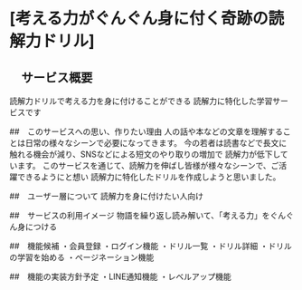 # [考える力がぐんぐん身に付く奇跡の読解力ドリル]

## 　サービス概要
読解力ドリルで考える力を身に付けることができる
読解力に特化した学習サービスです

##　このサービスへの思い、作りたい理由
人の話や本などの文章を理解することは日常の様々なシーンで必要になってきます。
今の若者は読書などで長文に触れる機会が減り、SNSなどによる短文のやり取りの増加で
読解力が低下しています。
このサービスを通じて、読解力を伸ばし皆様が様々なシーンで、ご活躍できるようにと想い
読解力に特化したドリルを作成しようと思いました。

##　ユーザー層について
読解力を身に付けたい人向け

##　サービスの利用イメージ
物語を繰り返し読み解いて、「考える力」をぐんぐん身につける

##　機能候補
・会員登録
・ログイン機能
・ドリル一覧
・ドリル詳細
・ドリルの学習を始める
・ページネーション機能

##　機能の実装方針予定
・LINE通知機能
・レベルアップ機能
